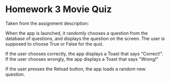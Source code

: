 # Homework 3 Movie Quiz

Taken from the assignment description:

When the app is launched, it randomly chooses a question from the database of questions, and displays the question on the screen. The user is supposed to choose True or False for the quiz. 

If the user chooses correctly, the app displays a Toast that says "Correct!". If the user chooses wrongly, the app displays a Toast that says "Wrong!"

If the user presses the Reload button, the app loads a random new question.
